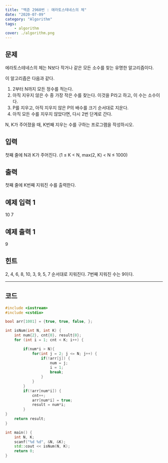 ```yaml
---
title: "백준 2960번 : 에라토스테네스의 체"
date: "2020-07-09"
category: "Algorithm"
tags:
    - algorithm
cover: ./algorithm.png
---
```


## 문제

에라토스테네스의 체는 N보다 작거나 같은 모든 소수를 찾는 유명한 알고리즘이다.

이 알고리즘은 다음과 같다.

1. 2부터 N까지 모든 정수를 적는다.
2. 아직 지우지 않은 수 중 가장 작은 수를 찾는다. 이것을 P라고 하고, 이 수는 소수이다.
3. P를 지우고, 아직 지우지 않은 P의 배수를 크기 순서대로 지운다.
4. 아직 모든 수를 지우지 않았다면, 다시 2번 단계로 간다.

N, K가 주어졌을 때, K번째 지우는 수를 구하는 프로그램을 작성하시오.

## 입력

첫째 줄에 N과 K가 주어진다. (1 ≤ K < N, max(2, K) < N ≤ 1000)

## 출력

첫째 줄에 K번째 지워진 수를 출력한다.

## 예제 입력 1

10 7

## 예제 출력 1

9

## 힌트

2, 4, 6, 8, 10, 3, 9, 5, 7 순서대로 지워진다. 7번째 지워진 수는 9이다.

 

------

## 코드

```c++
#include <iostream>
#include <cstdio>

bool arr[1001] = {true, true, false, };

int isNum(int N, int K) {
    int num{2}, cnt{0}, result{0};
    for (int i = 1; cnt < K; i++) {

        if(num*i > N){
            for(int j = 2; j <= N; j++) {
                if(!arr[j]) {
                    num = j;
                    i = 1;
                    break;
                }
            }
        }
        if(!arr[num*i]) {
            cnt++;
            arr[num*i] = true;
            result = num*i;
        }
}
    return result;
}

int main() {
    int N, K;
    scanf("%d %d", &N, &K);
    std::cout << isNum(N, K);
    return 0;
}
```